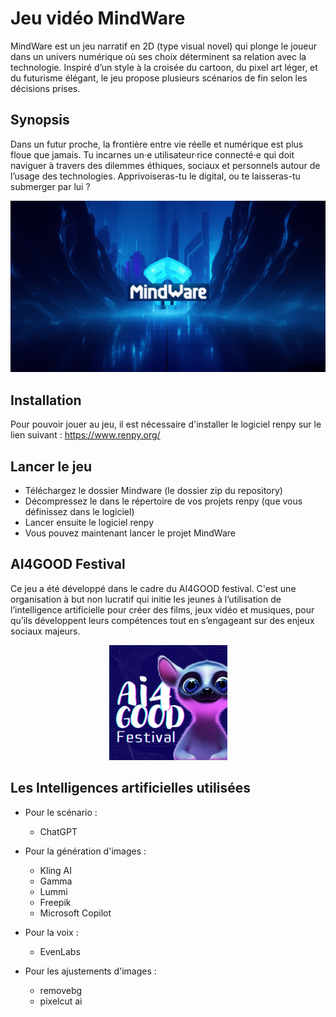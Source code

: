 # Jeu vidéo MindWare 
MindWare est un jeu narratif en 2D (type visual novel) qui plonge le joueur dans un univers numérique où ses choix déterminent sa relation avec la technologie. Inspiré d’un style à la croisée du cartoon, du pixel art léger, et du futurisme élégant, le jeu propose plusieurs scénarios de fin selon les décisions prises.

## Synopsis 
Dans un futur proche, la frontière entre vie réelle et numérique est plus floue que jamais. Tu incarnes un·e utilisateur·rice connecté·e qui doit naviguer à travers des dilemmes éthiques, sociaux et personnels autour de l’usage des technologies. Apprivoiseras-tu le digital, ou te laisseras-tu submerger par lui ?

<p align="center">
  <img src="image/mindware.png" />
</p>

## Installation
Pour pouvoir jouer au jeu, il est nécessaire d'installer le logiciel renpy sur le lien suivant : https://www.renpy.org/

## Lancer le jeu
* Téléchargez le dossier Mindware (le dossier zip du repository)
* Décompressez le dans le répertoire de vos projets renpy (que vous définissez dans le logiciel)
* Lancer ensuite le logiciel renpy
* Vous pouvez maintenant lancer le projet MindWare

## AI4GOOD Festival
Ce jeu a été développé dans le cadre du AI4GOOD festival. C'est une organisation à but non lucratif qui initie les jeunes à l’utilisation de l’intelligence artificielle pour créer des films, jeux vidéo et musiques, pour qu’ils développent leurs compétences tout en s’engageant sur des enjeux sociaux majeurs.
<p align="center">
  <img src="image/ai4good.png" />
</p>

## Les Intelligences artificielles utilisées 
* Pour le scénario : 
  - ChatGPT
    
* Pour la génération d'images :
  - Kling AI
  - Gamma
  - Lummi
  - Freepik
  - Microsoft Copilot

* Pour la voix :
  - EvenLabs

* Pour les ajustements d'images :
  - removebg
  - pixelcut ai

